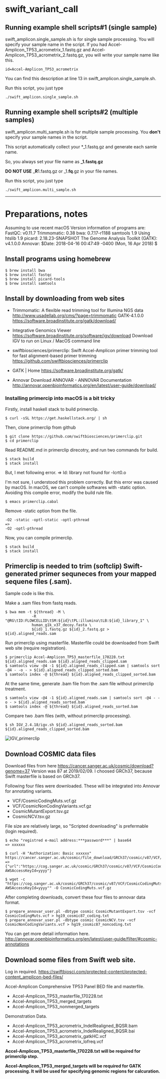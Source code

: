 # swift_variant_call

## Running example shell scripts#1 (single sample)
swift_amplicon.single_sample.sh is for single sample processing.
You will specify your sample name in the script.
If you had Accel-Amplicon_TP53_acrometrix_1.fastq.gz and Accel-Amplicon_TP53_acrometrix_2.fastq.gz, you will write your sample name like this.
```
id=Accel-Amplicon_TP53_acrometrix
```
You can find this description at line 13 in swift_amplicon.single_sample.sh.

Run this script, you just type
```
./swift_amplicon.single_sample.sh
```

## Running example shell scripts#2 (multiple samples)
swift_amplicon.multi_sample.sh is for multiple sample processing.
You **don't** specify your sample names in the script.

This script automatically collect your *_1.fastq.gz and generate each samle name.

So, you always set your file name as **_1.fastq.gz**

**DO NOT USE** _**R**1.fastq.gz or _1.**fq**.gz in your file names.

Run this script, you just type
```
./swift_amplicon.multi_sample.sh
```

----

# Preparations, notes
Assuming to use recent macOS
Version information of programs are:
FastQC: v0.11.7
Trimmomatic: 0.38
bwa: 0.7.17-r1188
samtools 1.9
Using htslib 1.9
picard: 2.18.23-SNAPSHOT
The Genome Analysis Toolkit (GATK): v4.1.0.0
Annovar: $Date: 2018-04-16 00:47:49 -0400 (Mon, 16 Apr 2018) $

## Install programs using homebrew
```
$ brew install bwa
$ brew install fastqc
$ brew install picard-tools
$ brew install samtools
```

## Install by downloading from web sites
- Trimmomatic: A flexible read trimming tool for Illumina NGS data http://www.usadellab.org/cms/?page=trimmomatic
GATK-4.1.0.0 https://software.broadinstitute.org/gatk/download/

- Integrative Genomics Viewer https://software.broadinstitute.org/software/igv/download
Download IGV to run on Linux / MacOS command line

- swiftbiosciences/primerclip: Swift Accel-Amplicon primer trimming tool for fast alignment-based primer trimming https://github.com/swiftbiosciences/primerclip

- GATK | Home https://software.broadinstitute.org/gatk/

- Annovar Download ANNOVAR - ANNOVAR Documentation http://annovar.openbioinformatics.org/en/latest/user-guide/download/


### Installing primercip into macOS is a bit tricky
Firstly, install haskell stack to build primerclip.
```
$ curl -sSL https://get.haskellstack.org/ | sh
```
Then, clone primerclip from github
```
$ git clone https://github.com/swiftbiosciences/primerclip.git
$ cd primerclip
```
Read README.md in primerclip direcotry, and run two commands for build.
```
$ stack build
$ stack install
```
But, I met following error.
=> ld: library not found for -lcrt0.o

I'm not sure, I understood this problem correctly. But this error was caused by macOS.
In macOS, we can't compile softwares with -static option.
Avoiding this compile error, modify the build rule file.
```
$ emacs primerclip.cabal
```
Remove -static option from the file.
```
-O2 -static -optl-static -optl-pthread
=>
-O2 -optl-pthread
```

Now, you can compile primerclip.
```
$ stack build
$ stack install
```

## Primerclip is needed to trim (softclip) Swift-generated primer sequneces from your mapped sequene files (.sam).
Sample code is like this.

Make a .sam files from fastq reads.
```
$ bwa mem -t ${thread} -M \
            -R "@RG\tID:FLOWCELLID\tSM:${id}\tPL:illumina\tLB:${id}_library_1" \
            human_g1k_v37_decoy.fasta \
            ${id}_1.fastq.gz ${id}_2.fastq.gz > ${id}.aligned_reads.sam
```
Run primerclip using masterfile. Masterfile could be downloaded from Swift web site (require registration).
```
$ primerclip Accel-Amplicon_TP53_masterfile_170228.txt ${id}.aligned_reads.sam ${id}.aligned_reads_clipped.sam
$ samtools view -@4 -1 ${id}.aligned_reads_clipped.sam | samtools sort -@4 - -o - > ${id}.aligned_reads_clipped_sorted.bam
$ samtools index -@ ${thread} ${id}.aligned_reads_clipped_sorted.bam
```
At the same time, generate .bam file from the .sam file without primerclip treatment.
```
$ samtools view -@4 -1 ${id}.aligned_reads.sam | samtools sort -@4 - -o - > ${id}.aligned_reads_sorted.bam
$ samtools index -@ ${thread} ${id}.aligned_reads_sorted.bam
```
Compare two .bam files (with, without primerclip processing).
```
$ sh IGV_2.4.18/igv.sh ${id}.aligned_reads_sorted.bam ${id}.aligned_reads_clipped_sorted.bam
```
![IGV_primerclip](https://github.com/makohda/swift_variant_call/blob/images/primerclip.png)


## Download COSMIC data files
Download files from here https://cancer.sanger.ac.uk/cosmic/download?genome=37
Version was 87 at 2019/02/09.
I choosed GRCh37, because Swift masterfile is based on GRCh37.

Following four files were downloaded. These will be integrated into Annovar for annotating variants.
- VCF/CosmicCodingMuts.vcf.gz
- VCF/CosmicNonCodingVariants.vcf.gz
- CosmicMutantExport.tsv.gz
- CosmicNCV.tsv.gz

File size are relatively large, so "Scripted downloading" is prefermable (login required).
```
$ echo "registred e-mail address:***password***" | base64
=> xxxxxx

$ curl -H "Authorization: Basic xxxxxx" https://cancer.sanger.ac.uk/cosmic/file_download/GRCh37/cosmic/v87/VCF/CosmicCodingMuts.vcf.gz
=> {"url":"https://cog.sanger.ac.uk/cosmic/GRCh37/cosmic/v87/VCF/CosmicCodingMuts.vcf.gz?AWSAccessKeyId=yyyy"}

$ wget -c "https://cog.sanger.ac.uk/cosmic/GRCh37/cosmic/v87/VCF/CosmicCodingMuts.vcf.gz?AWSAccessKeyId=yyyy"" -O CosmicCodingMuts.vcf.gz
```

After completing downloads, convert these four files to annovar data format.
```
$ prepare_annovar_user.pl -dbtype cosmic CosmicMutantExport.tsv -vcf CosmicCodingMuts.vcf > hg19_cosmic87_coding.txt
$ prepare_annovar_user.pl -dbtype cosmic CosmicNCV.tsv -vcf CosmicNonCodingVariants.vcf > hg19_cosmic87_noncoding.txt
```
You can get more detail information here.
http://annovar.openbioinformatics.org/en/latest/user-guide/filter/#cosmic-annotations

## Download some files from Swift web site.
Log in required.
https://swiftbiosci.com/protected-content/protected-content_amplicon-bed-files/

Accel-Amplicon Comprehensive TP53 Panel BED file and masterfile.
- Accel-Amplicon_TP53_masterfile_170228.txt
- Accel-Amplicon_TP53_merged_targets
- Accel-Amplicon_TP53_nonmerged_targets

Demonstration Data.
- Accel-Amplicon_TP53_acrometrix_IndelRealigned_BQSR.bam
- Accel-Amplicon_TP53_acrometrix_IndelRealigned_BQSR.bai
- Accel-Amplicon_TP53_acrometrix_gatkHC.vcf
- Accel-Amplicon_TP53_acrometrix_lofreq.vcf

**Accel-Amplicon_TP53_masterfile_170228.txt will be required for primerclip step.**

**Accel-Amplicon_TP53_merged_targets will be required for GATK processing. It will be used for specifying genomic regions for calcuration.**

